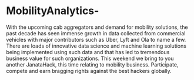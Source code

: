 # MobilityAnalytics-
With the upcoming cab aggregators and demand for mobility solutions, the past decade has seen immense growth in data collected from commercial vehicles with major contributors such as Uber, Lyft and Ola to name a few.   There are loads of innovative data science and machine learning solutions being implemented using such data and that has led to tremendous business value for such organizations.   This weekend we bring to you another JanataHack, this time relating to mobility business. Participate, compete and earn bragging rights against the best hackers globally.
